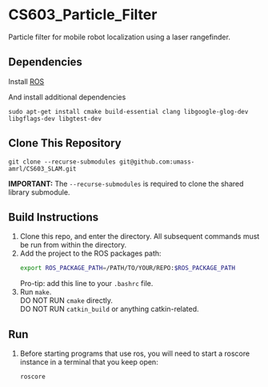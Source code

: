 # CS603_Particle_Filter
Particle filter for mobile robot localization using a laser rangefinder.

## Dependencies
Install [ROS](http://wiki.ros.org/ROS/Installation)

And install additional dependencies
   ```
   sudo apt-get install cmake build-essential clang libgoogle-glog-dev  libgflags-dev libgtest-dev
   ```

## Clone This Repository
   ```
   git clone --recurse-submodules git@github.com:umass-amrl/CS603_SLAM.git
   ```
   **IMPORTANT:** The `--recurse-submodules` is required to clone the shared
   library submodule.

## Build Instructions
1. Clone this repo, and enter the directory. 
   All subsequent commands must be run from within the directory.
1. Add the project to the ROS packages path:
   ```bash
   export ROS_PACKAGE_PATH=/PATH/TO/YOUR/REPO:$ROS_PACKAGE_PATH
   ```
   Pro-tip: add this line to your `.bashrc` file.
1. Run `make`.  
   DO NOT RUN `cmake` directly.  
   DO NOT RUN `catkin_build` or anything catkin-related.  
   
## Run 
1. Before starting programs that use ros, you will need to start a roscore instance in a terminal that you keep open:
     ```
   roscore
   ```


